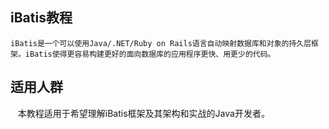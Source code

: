 ## iBatis教程 ##
    iBatis是一个可以使用Java/.NET/Ruby on Rails语言自动映射数据库和对象的持久层框架。iBatis使得更容易构建更好的面向数据库的应用程序更快、用更少的代码。

## 适用人群 ##
    本教程适用于希望理解iBatis框架及其架构和实战的Java开发者。
   
